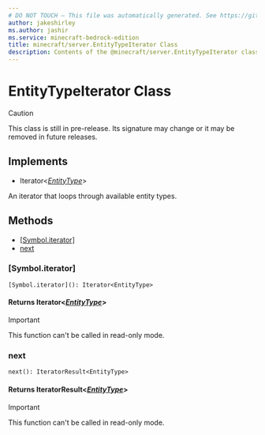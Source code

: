 ```yaml
---
# DO NOT TOUCH — This file was automatically generated. See https://github.com/mojang/minecraftapidocsgenerator to modify descriptions, examples, etc.
author: jakeshirley
ms.author: jashir
ms.service: minecraft-bedrock-edition
title: minecraft/server.EntityTypeIterator Class
description: Contents of the @minecraft/server.EntityTypeIterator class.
---
```

# EntityTypeIterator Class

> [!CAUTION]
> This class is still in pre-release.  Its signature may change or it may be removed in future releases.

## Implements
- Iterator&lt;[*EntityType*](EntityType.md)&gt;

An iterator that loops through available entity types.

## Methods
- [[Symbol.iterator]](#[symbol.iterator])
- [next](#next)

### **[Symbol.iterator]**
`
[Symbol.iterator](): Iterator<EntityType>
`

#### **Returns** Iterator&lt;[*EntityType*](EntityType.md)&gt;

> [!IMPORTANT]
> This function can't be called in read-only mode.

### **next**
`
next(): IteratorResult<EntityType>
`

#### **Returns** IteratorResult&lt;[*EntityType*](EntityType.md)&gt;

> [!IMPORTANT]
> This function can't be called in read-only mode.
